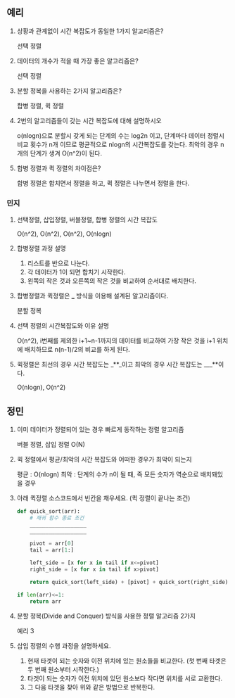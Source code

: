 ## 예리

1. 상황과 관계없이 시간 복잡도가 동일한 1가지 알고리즘은?

   선택 정렬

2. 데이터의 개수가 적을 때 가장 좋은 알고리즘은?

   선택 정렬

3. 분할 정복을 사용하는 2가지 알고리즘은?

   합병 정렬, 퀵 정렬

4. 2번의 알고리즘들이 갖는 시간 복잡도에 대해 설명하시오

   o(nlogn)으로 분할시 갖게 되는 단계의 수는 log2n 이고, 단계마다 데이터 정렬시 비교 횟수가 n개 이므로 평균적으로 nlogn의 시간복잡도를 갖는다. 최악의 경우 n개의 단계가 생겨 O(n^2)이 된다.

5. 합병 정렬과 퀵 정렬의 차이점은?

   합병 정렬은 합치면서 정렬을 하고, 퀵 정렬은 나누면서 정렬을 한다.

### 민지

1. 선택정렬, 삽입정렬, 버블정렬, 합병 정렬의 시간 복잡도

   O(n^2), O(n^2), O(n^2), O(nlogn)

2. 합병정렬 과정 설명

   1. 리스트를 반으로 나눈다.
   2. 각 데이터가 1이 되면 합치기 시작한다.
   3. 왼쪽의 작은 것과 오른쪽의 작은 것을 비교하여 순서대로 배치한다.

3. 합병정렬과 퀵정렬은 **\_** 방식을 이용해 설계된 알고리즘이다.

   분할 정복

4. 선택 정렬의 시간복잡도와 이유 설명

   O(n^2), i번째를 제외한 i+1~n-1까지의 데이터를 비교하여 가장 작은 것을 i+1 위치에 배치하므로 n(n-1)/2의 비교를 하게 된다.

5. 퀵정렬은 최선의 경우 시간 복잡도는 \_**\_이고 최악의 경우 시간 복잡도는 \_\_\_**이다.

   O(nlogn), O(n^2)

## 정민

1. 이미 데이터가 정렬되어 있는 경우 빠르게 동작하는 정렬 알고리즘

   버블 정렬, 삽입 정렬 O(N)

2. 퀵 정렬에서 평균/최악의 시간 복잡도와 어떠한 경우가 최악이 되는지

   평균 : O(nlogn)
   최악 : 단계의 수가 n이 될 때, 즉 모든 숫자가 역순으로 배치돼있을 경우

3. 아래 퀵정렬 소스코드에서 빈칸을 채우세요. (퀵 정렬이 끝나는 조건)
   ```python
   def quick_sort(arr):
       # 재귀 함수 종료 조건
       __________________
       __________________

       pivot = arr[0]
       tail = arr[1:]

       left_side = [x for x in tail if x<=pivot]
       right_side = [x for x in tail if x>pivot]

       return quick_sort(left_side) + [pivot] + quick_sort(right_side)
   ```
   ```python
   if len(arr)<=1:
       return arr
   ```
4. 분할 정복(Divide and Conquer) 방식을 사용한 정렬 알고리즘 2가지

   예리 3

5. 삽입 정렬의 수행 과정을 설명하세요.

    1. 현재 타겟이 되는 숫자와 이전 위치에 있는 원소들을 비교한다. (첫 번째 타겟은 두 번째 원소부터 시작한다.)
    2. 타겟이 되는 숫자가 이전 위치에 있던 원소보다 작다면 위치를 서로 교환한다.
    3. 그 다음 타겟을 찾아 위와 같은 방법으로 반복한다.
